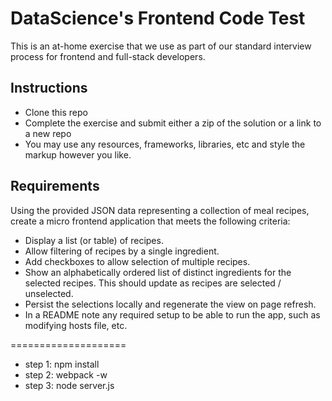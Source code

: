 DataScience's Frontend Code Test
==================

This is an at-home exercise that we use as part of our standard interview process for frontend and full-stack developers.

## Instructions

* Clone this repo
* Complete the exercise and submit either a zip of the solution or a link to a new repo
* You may use any resources, frameworks, libraries, etc and style the markup however you like.

## Requirements

Using the provided JSON data representing a collection of meal recipes, create a micro frontend application that meets the following criteria:
 
* Display a list (or table) of recipes.
* Allow filtering of recipes by a single ingredient.
* Add checkboxes to allow selection of multiple recipes.
* Show an alphabetically ordered list of distinct ingredients for the selected recipes. This should update as recipes are selected / unselected.
* Persist the selections locally and regenerate the view on page refresh.
* In a README note any required setup to be able to run the app, such as modifying hosts file, etc.

====================

 * step 1: npm install
 * step 2: webpack -w
 * step 3: node server.js